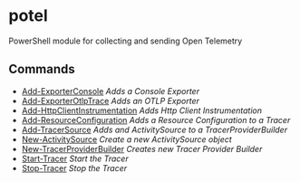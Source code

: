 # potel

PowerShell module for collecting and sending Open Telemetry

## Commands

- [Add-ExporterConsole](Add-ExporterConsole.md) _Adds a Console Exporter_
- [Add-ExporterOtlpTrace](Add-ExporterOtlpTrace.md) _Adds an OTLP Exporter_
- [Add-HttpClientInstrumentation](Add-HttpClientInstrumentation.md) _Adds Http Client Instrumentation_
- [Add-ResourceConfiguration](Add-ResourceConfiguration.md) _Adds a Resource Configuration to a Tracer_
- [Add-TracerSource](Add-TracerSource.md) _Adds and ActivitySource to a TracerProviderBuilder_
- [New-ActivitySource](New-ActivitySource.md) _Create a new ActivitySource object_
- [New-TracerProviderBuilder](New-TracerProviderBuilder.md) _Creates new Tracer Provider Builder_
- [Start-Tracer](Start-Tracer.md) _Start the Tracer_
- [Stop-Tracer](Stop-Tracer.md) _Stop the Tracer_

